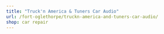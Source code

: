 ```yaml
---
title: "Truck'n America & Tuners Car Audio"
url: /fort-oglethorpe/truckn-america-and-tuners-car-audio/
shop: car repair
---
```


